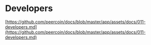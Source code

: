 # Developers

[https://github.com/peercoin/docs/blob/master/app/assets/docs/011-developers.md](https://github.com/peercoin/docs/blob/master/app/assets/docs/011-developers.md)
